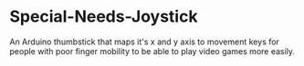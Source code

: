 # Special-Needs-Joystick
An Arduino thumbstick that maps it's x and y axis to movement keys for people with poor finger mobility to be able to play video games more easily.
